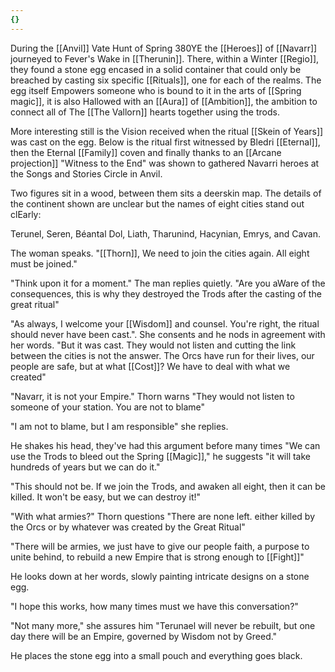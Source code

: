 ```yaml
---
{}
---
```


During the [[Anvil]] Vate Hunt of Spring 380YE the [[Heroes]] of [[Navarr]] journeyed to Fever's Wake in [[Therunin]]. There, within a Winter [[Regio]], they found a stone egg encased in a solid container that could only be breached by casting six specific [[Rituals]], one for each of the realms. The egg itself Empowers someone who is bound to it in the arts of [[Spring magic]], it is also Hallowed with an [[Aura]] of [[Ambition]], the ambition to connect all of The [[The Vallorn]] hearts together using the trods.

More interesting still is the Vision received when the ritual [[Skein of Years]] was cast on the egg. Below is the ritual first witnessed by Bledri [[Eternal]], then the Eternal [[Family]] coven and finally thanks to an [[Arcane projection]] "Witness to the End" was shown to gathered Navarri heroes at the Songs and Stories Circle in Anvil.

Two figures sit in a wood, between them sits a deerskin map. The details of the continent shown are unclear but the names of eight cities stand out clEarly:

Terunel, Seren, Béantal Dol, Liath, Tharunind, Hacynian, Emrys, and Cavan.

The woman speaks. "[[Thorn]], We need to join the cities again. All eight must be joined."

"Think upon it for a moment." The man replies quietly. "Are you aWare of the consequences, this is why they destroyed the Trods after the casting of the great ritual"

"As always, I welcome your [[Wisdom]] and counsel. You're right, the ritual should never have been cast.". She consents and he nods in agreement with her words. "But it was cast. They would not listen and cutting the link between the cities is not the answer. The Orcs have run for their lives, our people are safe, but at what [[Cost]]? We have to deal with what we created"

"Navarr, it is not your Empire." Thorn warns "They would not listen to someone of your station. You are not to blame"

"I am not to blame, but I am responsible" she replies.

He shakes his head, they've had this argument before many times "We can use the Trods to bleed out the Spring [[Magic]]," he suggests "it will take hundreds of years but we can do it."

"This should not be. If we join the Trods, and awaken all eight, then it can be killed. It won't be easy, but we can destroy it!"

"With what armies?" Thorn questions "There are none left. either killed by the Orcs or by whatever was created by the Great Ritual"

"There will be armies, we just have to give our people faith, a purpose to unite behind, to rebuild a new Empire that is strong enough to [[Fight]]"

He looks down at her words, slowly painting intricate designs on a stone egg.

"I hope this works, how many times must we have this conversation?"

"Not many more," she assures him "Terunael will never be rebuilt, but one day there will be an Empire, governed by Wisdom not by Greed."

He places the stone egg into a small pouch and everything goes black.